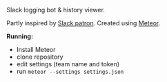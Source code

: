 Slack logging bot & history viewer.

Partly inspired by [Slack patron](https://github.com/tyage/slack-patron). Created using [Meteor](https://github.com/meteor/meteor).

**Running:** 
- Install Meteor 
- clone repository
- edit settings (team name and token)
- run `meteor --settings settings.json`
